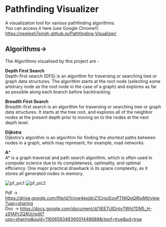 # Pathfinding Visualizer
A visualization tool for various pathfinding algorithms.<br/>
You can access it here (use Google Chrome!): https://neelesh7singh.github.io/Pathfinding-Visualizer/
## Algorithms->
 The Algorithms visualised by this project are -<br/>
 
 **Depth First Search**<br/>
 Depth-first search (DFS) is an algorithm for traversing or searching tree or graph data structures. The algorithm starts at the root node (selecting some arbitrary node as the root node in the case of a graph) and explores as far as possible along each branch before backtracking.<br/>
 
 **Breadth First Search**<br/>
 Breadth-first search is an algorithm for traversing or searching tree or graph data structures. It starts at the tree root, and explores all of the neighbor nodes at the present depth prior to moving on to the nodes at the next depth level.<br/>
 
 **Dijkstra**<br/>
 Dijkstra's algorithm is an algorithm for finding the shortest paths between nodes in a graph, which may represent, for example, road networks.<br/>
 
 **A***<br/>
 A* is a graph traversal and path search algorithm, which is often used in computer science due to its completeness, optimality, and optimal efficiency. One major practical drawback is its space complexity, as it stores all generated nodes in memory.<br/>

![pf_pic1](https://user-images.githubusercontent.com/42792434/121154519-aa0a0400-c864-11eb-9524-733642785d9d.png)
![pf_pic2](https://user-images.githubusercontent.com/42792434/121154528-aaa29a80-c864-11eb-8720-76a267cb5059.png)


Pdf -> https://drive.google.com/file/d/1civw4exjdnZ1CrooEoyPTNtQgQl6siMt/view?usp=sharing <br/>
Doc -> https://docs.google.com/document/d/1iEE7UIDnty7WhI7DN5_H-z91APr2Q8Ur/edit?usp=sharing&ouid=116065834836001448688&rtpof=true&sd=true
